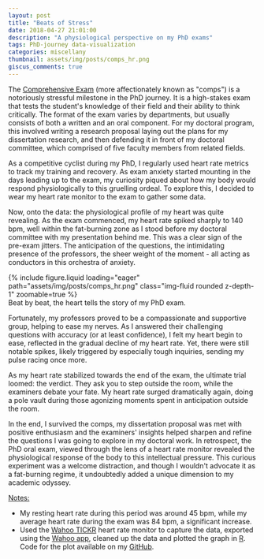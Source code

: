 ```yaml
---
layout: post
title: "Beats of Stress"
date: 2018-04-27 21:01:00
description: "A physiological perspective on my PhD exams"
tags: PhD-journey data-visualization
categories: miscellany
thumbnail: assets/img/posts/comps_hr.png
giscus_comments: true
---
```


The [Comprehensive Exam](https://en.wikipedia.org/wiki/Comprehensive_examination) (more affectionately known as "comps") is a notoriously stressful milestone in the PhD journey. It is a high-stakes exam that tests the student's knowledge of their field and their ability to think critically. The format of the exam varies by departments, but usually consists of both a written and an oral component. For my doctoral program, this involved writing a research proposal laying out the plans for my dissertation research, and then defending it in front of my doctoral committee, which comprised of five faculty members from related fields.

As a competitive cyclist during my PhD, I regularly used heart rate metrics to track my training and recovery. As exam anxiety started mounting in the days leading up to the exam, my curiosity piqued about how my body would respond physiologically to this gruelling ordeal. To explore this, I decided to wear my heart rate monitor to the exam to gather some data.

Now, onto the data: the physiological profile of my heart was quite revealing. As the exam commenced, my heart rate spiked sharply to 140 bpm, well within the fat-burning zone as I stood before my doctoral committee with my presentation behind me. This was a clear sign of the pre-exam jitters. The anticipation of the questions, the intimidating presence of the professors, the sheer weight of the moment - all acting as conductors in this orchestra of anxiety.

<div class="row justify-content-center mt-3">
    <div class="col-12 mt-3 mt-md-0">
        {% include figure.liquid loading="eager" path="assets/img/posts/comps_hr.png" class="img-fluid rounded z-depth-1" zoomable=true %}
    </div>
<div class="caption">
    Beat by beat, the heart tells the story of my PhD exam.
</div>
</div>

Fortunately, my professors proved to be a compassionate and supportive group, helping to ease my nerves. As I answered their challenging questions with accuracy (or at least confidence), I felt my heart begin to ease, reflected in the gradual decline of my heart rate. Yet, there were still notable spikes, likely triggered by especially tough inquiries, sending my pulse racing once more.

As my heart rate stabilized towards the end of the exam, the ultimate trial loomed: the verdict. They ask you to step outside the room, while the examiners debate your fate. My heart rate surged dramatically again, doing a pole vault during those agonizing moments spent in anticipation outside the room.

In the end, I survived the comps, my dissertation proposal was met with positive enthusiasm and the examiners' insights helped sharpen and refine the questions I was going to explore in my doctoral work. In retrospect, the PhD oral exam, viewed through the lens of a heart rate monitor revealed the physiological response of the body to this intellectual pressure. This curious experiment was a welcome distraction, and though I wouldn't advocate it as a fat-burning regime, it undoubtedly added a unique dimension to my academic odyssey.

<ins>Notes:</ins>

- My resting heart rate during this period was around 45 bpm, while my average heart rate during the exam was 84 bpm, a significant increase.
- Used the [Wahoo TICKR](https://uk.wahoofitness.com/devices/running/heart-rate-monitors/tickr-buy) heart rate monitor to capture the data, exported using the [Wahoo app](https://play.google.com/store/apps/details?id=com.wahoofitness.fitness&hl=en_US), cleaned up the data and plotted the graph in [R](https://www.r-project.org/). Code for the plot available on my [GitHub](https://github.com/abhilesh/Miscellaneous_scripts/tree/master/PhD_Comps_HR).

